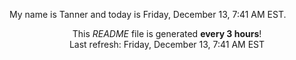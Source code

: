 My name is Tanner and today is Friday, December 13, 7:41 AM EST.

<p align="center">This <i>README</i> file is generated <b>every 3 hours</b>!</br>Last refresh: Friday, December 13, 7:41 AM EST<br /></p>
